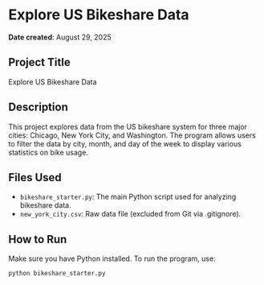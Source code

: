 # Explore US Bikeshare Data

**Date created**: August 29, 2025

## Project Title
Explore US Bikeshare Data

## Description
This project explores data from the US bikeshare system for three major cities: Chicago, New York City, and Washington. The program allows users to filter the data by city, month, and day of the week to display various statistics on bike usage.

## Files Used
- `bikeshare_starter.py`: The main Python script used for analyzing bikeshare data.
- `new_york_city.csv`: Raw data file (excluded from Git via .gitignore).

## How to Run
Make sure you have Python installed. To run the program, use:

```bash
python bikeshare_starter.py
